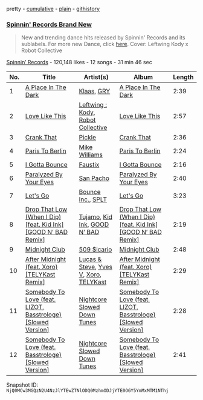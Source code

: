 pretty - [cumulative](/playlists/cumulative/4173ENNA5eMzHrz9pipvxI.md) - [plain](/playlists/plain/4173ENNA5eMzHrz9pipvxI) - [githistory](https://github.githistory.xyz/mackorone/spotify-playlist-archive/blob/main/playlists/plain/4173ENNA5eMzHrz9pipvxI)

### [Spinnin' Records Brand New](https://open.spotify.com/playlist/4173ENNA5eMzHrz9pipvxI)

> New and trending dance hits released by Spinnin' Records and its sublabels\. For more new Dance, click <a href="https://open.spotify.com/playlist/7FspvXYqFgcUdxn479q2pr?si=b45626bb4f804244">here</a>\. Cover:  Leftwing Kody x Robot Collective

[Spinnin’ Records](https://open.spotify.com/user/spinninrecordsofficial) - 120,148 likes - 12 songs - 31 min 46 sec

| No. | Title | Artist(s) | Album | Length |
|---|---|---|---|---|
| 1 | [A Place In The Dark](https://open.spotify.com/track/7brwHNQOIkksblcpwaVBvL) | [Klaas](https://open.spotify.com/artist/25sJFKMqDENdsTF7zRXoif), [GRY](https://open.spotify.com/artist/6lLzPz5M6NWkN9FiN4Wcfe) | [A Place In The Dark](https://open.spotify.com/album/3mMAancciIstM6xJ2xYv0X) | 2:39 |
| 2 | [Love Like This](https://open.spotify.com/track/4XeCHTFZsnBkWalJNSqIDs) | [Leftwing : Kody](https://open.spotify.com/artist/7eYXtOjJGhrM16cK2hRmnR), [Robot Collective](https://open.spotify.com/artist/4t9Q7485yjN60bdXa0dBEp) | [Love Like This](https://open.spotify.com/album/6W5AE2AwsYRz9yaerVhHYT) | 2:57 |
| 3 | [Crank That](https://open.spotify.com/track/2ez15htfMruYGZAGpIUjit) | [Pickle](https://open.spotify.com/artist/3RuyFkjMNXXXabK3bH5DQt) | [Crank That](https://open.spotify.com/album/3Sn7J040OsJ7aXC4t7WNV0) | 2:36 |
| 4 | [Paris To Berlin](https://open.spotify.com/track/2Ks189PRfXXnNH3FAT0Jnc) | [Mike Williams](https://open.spotify.com/artist/3IpvVrP3VLhruTmnququq7) | [Paris To Berlin](https://open.spotify.com/album/67wCOcMvPGm0GahQ8EIq8q) | 2:24 |
| 5 | [I Gotta Bounce](https://open.spotify.com/track/58oVRFZOGODLqideI0G5DF) | [Faustix](https://open.spotify.com/artist/6jPriOYMyUL9kNonBI1CNd) | [I Gotta Bounce](https://open.spotify.com/album/26ZjsFxV1YTIHduvSbsMfn) | 2:16 |
| 6 | [Paralyzed By Your Eyes](https://open.spotify.com/track/5hEet4S4TiD6zw0C9ekzdt) | [San Pacho](https://open.spotify.com/artist/5jBerZvTAajwYvdxt3UhgU) | [Paralyzed By Your Eyes](https://open.spotify.com/album/1kpcos1H8BuZHaauZAMMIg) | 2:40 |
| 7 | [Let's Go](https://open.spotify.com/track/5CF0J17yCgiOuesCGJU0Jf) | [Bounce Inc.](https://open.spotify.com/artist/6XxLVuFoMx7IKEINZdf3Xq), [SPLT](https://open.spotify.com/artist/5Ma3LBUnDFkXhILojyeug3) | [Let's Go](https://open.spotify.com/album/0I6BYJN3uWc5cYJ1C5faZM) | 3:23 |
| 8 | [Drop That Low \(When I Dip\) \[feat\. Kid Ink\] \[GOOD N’ BAD Remix\]](https://open.spotify.com/track/3ngvQArJT8Kd26hZAhvIjo) | [Tujamo](https://open.spotify.com/artist/2vVNxGBvKRQMWwI5c8KmYh), [Kid Ink](https://open.spotify.com/artist/6KZDXtSj0SzGOV705nNeh3), [GOOD N’ BAD](https://open.spotify.com/artist/6stxtq6kFlB4ZpYsfXnYUb) | [Drop That Low \(When I Dip\) \[feat\. Kid Ink\] \[GOOD N’ BAD Remix\]](https://open.spotify.com/album/4F1hqOhNHr3o3gjvBvltY6) | 2:19 |
| 9 | [Midnight Club](https://open.spotify.com/track/0voSkJzkArRukviUK5RjPE) | [509 $icario](https://open.spotify.com/artist/6Wx2VVhGDwD4RTwJ4yyip2) | [Midnight Club](https://open.spotify.com/album/2SpfqvG4YGI2sVk4kglS7k) | 2:48 |
| 10 | [After Midnight \(feat\. Xoro\) \[TELYKast Remix\]](https://open.spotify.com/track/3ISLa8YMtXC50w0vA0AWTk) | [Lucas & Steve](https://open.spotify.com/artist/5wwneIFdawNgQ7GvKK29Z3), [Yves V](https://open.spotify.com/artist/47BEc2RoW53owMyxacXWdV), [Xoro](https://open.spotify.com/artist/6FzKLPWkSD5Ivq2mU98uqf), [TELYKast](https://open.spotify.com/artist/7vWC03wqXwUqjPON8hc1tz) | [After Midnight \(feat\. Xoro\) \[TELYKast Remix\]](https://open.spotify.com/album/1ezdvzo3qAQ3Dxt2gvI79e) | 2:29 |
| 11 | [Somebody To Love \(feat\. LIZOT, Basstrologe\) \[Slowed Version\]](https://open.spotify.com/track/4zVdoOcp0UODLeKr6jwEKP) | [Nightcore Slowed Down Tunes](https://open.spotify.com/artist/6I9v0QaDWnhDW8TYjus5zs) | [Somebody To Love \(feat\. LIZOT, Basstrologe\) \[Slowed Version\]](https://open.spotify.com/album/7aoHA9AF12s06S5zSUxeMN) | 2:28 |
| 12 | [Somebody To Love \(feat\. Basstrologe\) \[Slowed Version\]](https://open.spotify.com/track/4fbQbyieN8SuSkV6Jr0TLk) | [Nightcore Slowed Down Tunes](https://open.spotify.com/artist/6I9v0QaDWnhDW8TYjus5zs) | [Somebody To Love \(feat\. Basstrologe\) \[Slowed Version\]](https://open.spotify.com/album/0JR9pZ44wITwUqBPyhu1f1) | 2:41 |

Snapshot ID: `NjQ0MCw3MGQzN2U4NzJlYTEwZTNlODQ0MzhmODJjYTE0OGY5YmMxMTM1NThj`
